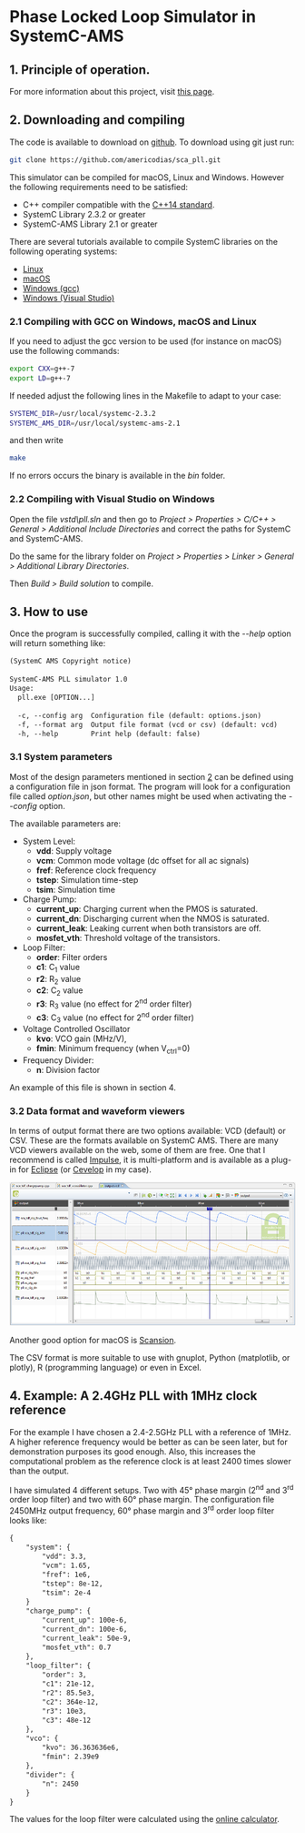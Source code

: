 # Phase Locked Loop Simulator in SystemC-AMS

## 1. Principle of operation.

For more information about this project, visit [this page](https://americodias.com/docs/systemc-ams/pll.md).

## 2. Downloading and compiling

The code is available to download on
[github](https://github.com/americodias/sca_pll). To download using git just
run:

```bash
git clone https://github.com/americodias/sca_pll.git
```

This simulator can be compiled for macOS, Linux and Windows. However the
following requirements need to be satisfied:

* C++ compiler compatible with the
[C++14 standard](https://en.wikipedia.org/wiki/C%2B%2B14).
* SystemC Library 2.3.2 or greater
* SystemC-AMS Library 2.1 or greater

There are several tutorials available to compile SystemC libraries on the
following operating systems:

* [Linux](http://americodias.com/docs/systemc-ams/install/linux.md)
* [macOS](http://americodias.com/docs/systemc-ams/install/macos.md)
* [Windows (gcc)](http://americodias.com/docs/systemc-ams/install/windows.md)
* [Windows (Visual Studio)](http://americodias.com/docs/systemc-ams/install/windows_visual_studio.md)

### 2.1 Compiling with GCC on Windows, macOS and Linux

If you need to adjust the gcc version to be used (for instance on macOS) use
the following commands:

```bash
export CXX=g++-7
export LD=g++-7
```

If needed adjust the following lines in the Makefile to adapt to your case:

```bash
SYSTEMC_DIR=/usr/local/systemc-2.3.2
SYSTEMC_AMS_DIR=/usr/local/systemc-ams-2.1
```

and then write

```bash
make
```

If no errors occurs the binary is available in the *bin* folder.

### 2.2 Compiling with Visual Studio on Windows

Open the file *vstd\pll.sln* and then go to *Project > Properties > C/C++ >
General > Additional Include Directories* and correct the paths for SystemC
and SystemC-AMS.

Do the same for the library folder on *Project > Properties > Linker >
General > Additional Library Directories*.

Then *Build > Build solution* to compile.

## 3. How to use

Once the program is successfully compiled, calling it with the *--help* option
will return something like:

```
(SystemC AMS Copyright notice)

SystemC-AMS PLL simulator 1.0
Usage:
  pll.exe [OPTION...]

  -c, --config arg  Configuration file (default: options.json)
  -f, --format arg  Output file format (vcd or csv) (default: vcd)
  -h, --help        Print help (default: false)
```

### 3.1 System parameters

Most of the design parameters mentioned in section [2](#sec:building_blocks})
can be defined using a configuration file in json format. The program will look
for a configuration file called *option.json*, but other names might be used
when activating the *--config* option.

The available parameters are:

* System Level:
	* **vdd**: Supply voltage
	* **vcm**: Common mode voltage (dc offset for all ac signals)
	* **fref**: Reference clock frequency
	* **tstep**: Simulation time-step
	* **tsim**: Simulation time
* Charge Pump:
	* **current_up**: Charging current when the PMOS is saturated.
	* **current_dn**: Discharging current when the NMOS is saturated.
	* **current_leak**: Leaking current when both transistors are off.
	* **mosfet_vth**: Threshold voltage of the transistors.
* Loop Filter:
	* **order**: Filter orders
	* **c1**: C<sub>1</sub> value
	* **r2**: R<sub>2</sub> value
	* **c2**: C<sub>2</sub> value
	* **r3**: R<sub>3</sub> value (no effect for 2<sup>nd</sup> order filter)
	* **c3**: C<sub>3</sub> value (no effect for 2<sup>nd</sup> order filter)
* Voltage Controlled Oscillator
	* **kvo**: VCO gain (MHz/V),
	* **fmin**: Minimum frequency (when V<sub>ctrl</sub>=0)
* Frequency Divider:
	* **n**: Division factor

An example of this file is shown in section 4.

### 3.2 Data format and waveform viewers

In terms of output format there are two options available: VCD (default) or CSV.
These are the formats available on SystemC AMS. There are many VCD viewers
available on the web, some of them are free. One that I recommend is
called [Impulse](https://marketplace.eclipse.org/content/impulse), it is
multi-platform and is available as a plug-in for
[Eclipse](https://www.eclipse.org/) (or [Cevelop](https://www.cevelop.com/) in
my case).

![Impulse wave viewer](images/impulse.png)

Another good option for macOS is [Scansion](http://www.logicpoet.com/scansion/).

The CSV format is more suitable to use with gnuplot, Python (matplotlib,
or plotly), R (programming language) or even in Excel.

## 4. Example: A 2.4GHz PLL with 1MHz clock reference

For the example I have chosen a 2.4-2.5GHz PLL with a reference of 1MHz. A
higher reference frequency would be better as can be seen later, but for
demonstration purposes its good enough. Also, this increases the computational
problem as the reference clock is at least 2400 times slower than the output.

I have simulated 4 different setups. Two with 45° phase margin (2<sup>nd</sup>
and 3<sup>rd</sup> order loop filter) and two with 60° phase margin. The
configuration file 2450MHz output frequency, 60° phase margin and 3<sup>rd</sup>
order loop filter looks like:

```
{
	"system": {
		"vdd": 3.3,
		"vcm": 1.65,
		"fref": 1e6,
		"tstep": 8e-12,
		"tsim": 2e-4
	}
	"charge_pump": {
		"current_up": 100e-6,
		"current_dn": 100e-6,
		"current_leak": 50e-9,
		"mosfet_vth": 0.7
	},
	"loop_filter": {
		"order": 3,
		"c1": 21e-12,
		"r2": 85.5e3,
		"c2": 364e-12,
		"r3": 10e3,
		"c3": 48e-12
	},
	"vco": {
		"kvo": 36.363636e6,
		"fmin": 2.39e9
	},
	"divider": {
		"n": 2450
	}
}
```

The values for the loop filter were calculated using the [online calculator](http://www.changpuak.ch/electronics/pll_loopfilter_calc.php).
